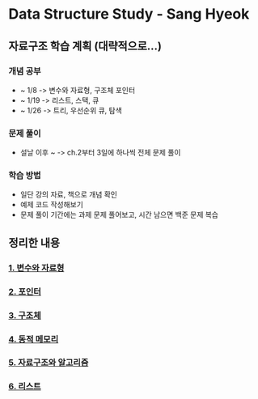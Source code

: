 # Data Structure Study - Sang Hyeok

## 자료구조 학습 계획 (대략적으로...)

### 개념 공부

- ~ 1/8  -> 변수와 자료형, 구조체 포인터
- ~ 1/19 -> 리스트, 스택, 큐
- ~ 1/26 -> 트리, 우선순위 큐, 탐색

### 문제 풀이

- 설날 이후 ~ -> ch.2부터 3일에 하나씩 전체 문제 풀이

### 학습 방법

- 일단 강의 자료, 책으로 개념 확인
- 예제 코드 작성해보기
- 문제 풀이 기간에는 과제 문제 풀어보고, 시간 남으면 백준 문제 복습

## 정리한 내용

### [1. 변수와 자료형](./[20250103]Data_Structure(Lecture2)/VariableDatatype.md)

### [2. 포인터](./[20250106]Data_Structure(Lecture3)/Pointer.md)

### [3. 구조체](./[20250110]Data_Structure(Lecture4)/Structure.md)

### [4. 동적 메모리](./[20250114]Data_Structure(Lecture5)/DynamicMemory.md)

### [5. 자료구조와 알고리즘](./[20250116]Data_Structure(Lecture6)/DataStructAlgm.md)

### [6. 리스트](./[20250116]Data_Structure(Lecture7)/List.md)

